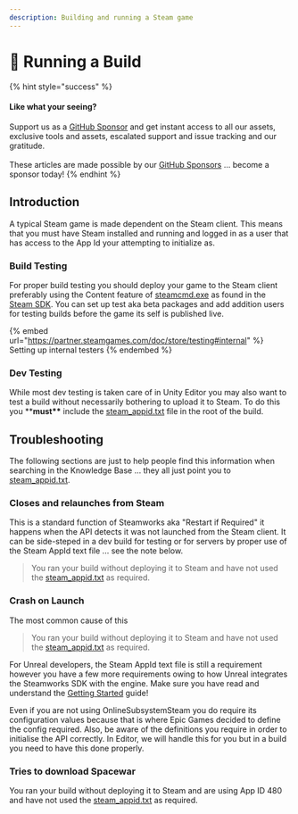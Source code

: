 ```yaml
---
description: Building and running a Steam game
---
```


# 🏃 Running a Build

{% hint style="success" %}
#### Like what your seeing?

Support us as a [GitHub Sponsor](../../../where-to-buy/become-a-sponsor.md) and get instant access to all our assets, exclusive tools and assets, escalated support and issue tracking and our gratitude.\
\
These articles are made possible by our [GitHub Sponsors](../../../where-to-buy/become-a-sponsor.md) ... become a sponsor today!
{% endhint %}

## &#x20;Introduction

A typical Steam game is made dependent on the Steam client. This means that you must have Steam installed and running and logged in as a user that has access to the App Id your attempting to initialize as.&#x20;

### Build Testing

For proper build testing you should deploy your game to the Steam client preferably using the Content feature of [steamcmd.exe](https://partner.steamgames.com/doc/sdk/uploading) as found in the [Steam SDK](https://partner.steamgames.com/doc/sdk). You can set up test aka beta packages and add addition users for testing builds before the game its self is published live.

{% embed url="https://partner.steamgames.com/doc/store/testing#internal" %}
Setting up internal testers
{% endembed %}

### Dev Testing

While most dev testing is taken care of in Unity Editor you may also want to test a build without necessarily bothering to upload it to Steam. To do this you \*\***must\*\*** include the [steam\_appid.txt](steam_appid.txt.md) file in the root of the build.

## Troubleshooting

The following sections are just to help people find this information when searching in the Knowledge Base ... they all just point you to [steam\_appid.txt](steam_appid.txt.md).

### Closes and relaunches from Steam

This is a standard function of Steamworks aka "Restart if Required" it happens when the API detects it was not launched from the Steam client. It can be side-steped in a dev build for testing or for servers by proper use of the Steam AppId text file ... see the note below.

> You ran your build without deploying it to Steam and have not used the [steam\_appid.txt](steam_appid.txt.md) as required.

### Crash on Launch

The most common cause of this

> You ran your build without deploying it to Steam and have not used the [steam\_appid.txt](steam_appid.txt.md) as required.

For Unreal developers, the Steam AppId text file is still a requirement however you have a few more requirements owing to how Unreal integrates the Steamworks SDK with the engine. Make sure you have read and understand the [Getting Started](../../../old-toolkit-for-steamworks/unreal/getting-started.md) guide!

Even if you are not using OnlineSubsystemSteam you do require its configuration values because that is where Epic Games decided to define the config required. Also, be aware of the definitions you require in order to initialise the API correctly. In Editor, we will handle this for you but in a build you need to have this done properly.

### Tries to download Spacewar

You ran your build without deploying it to Steam and are using App ID 480 and have not used the [steam\_appid.txt](steam_appid.txt.md) as required.
